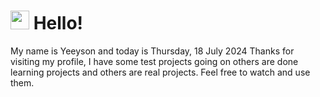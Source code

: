  <h1>
    <img src="https://emojis.slackmojis.com/emojis/images/1643510097/45343/hi.gif?1643510097" width="30"/> 
    Hello!
 </h1>
 <p>
    My name is Yeeyson and today is Thursday, 18 July 2024
    Thanks for visiting my profile, I have some test projects going on others are done learning projects and others are real projects.
    Feel free to watch and use them.
 </p>